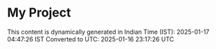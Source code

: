 # My Project

This content is dynamically generated in Indian Time (IST): 2025-01-17 04:47:26 IST
Converted to UTC: 2025-01-16 23:17:26 UTC
